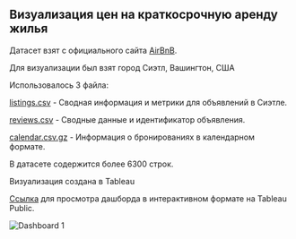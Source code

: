 ##  Визуализация цен на краткосрочную аренду жилья

Датасет взят с официального сайта [AirBnB](http://insideairbnb.com/get-the-data/).

Для визуализации был взят город Сиэтл, Вашингтон, США

Использовалось 3 файла:

[listings.csv](http://data.insideairbnb.com/united-states/wa/seattle/2023-09-18/visualisations/listings.csv) - Сводная информация и метрики для объявлений в Сиэтле.

[reviews.csv](http://data.insideairbnb.com/united-states/wa/seattle/2023-09-18/visualisations/reviews.csv) - Сводные данные и идентификатор объявления.

[calendar.csv.gz](http://data.insideairbnb.com/united-states/wa/seattle/2023-09-18/data/calendar.csv.gz) - Информация о бронированиях в календарном формате.

В датасете содержится более 6300 строк.

Визуализация создана в Tableau

[Ссылка](https://public.tableau.com/app/profile/vsevolod.musikhin/viz/AirBnB_17023789339400/Dashboard1) для просмотра дашборда в интерактивном формате на Tableau Public.

![Dashboard 1](https://github.com/VsevolodMus/Analyst_projects/assets/138299372/176cdc8f-4a48-4258-8ba7-392db6831b10)
